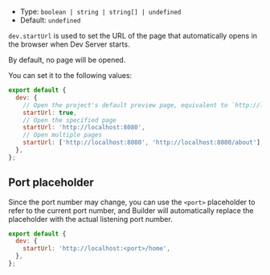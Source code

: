 - Type: `boolean | string | string[] | undefined`
- Default: `undefined`

`dev.startUrl` is used to set the URL of the page that automatically opens in the browser when Dev Server starts.

By default, no page will be opened.

You can set it to the following values:

```js
export default {
  dev: {
    // Open the project's default preview page, equivalent to `http://localhost:<port>`
    startUrl: true,
    // Open the specified page
    startUrl: 'http://localhost:8080',
    // Open multiple pages
    startUrl: ['http://localhost:8080', 'http://localhost:8080/about'],
  },
};
```

## Port placeholder

Since the port number may change, you can use the `<port>` placeholder to refer to the current port number, and Builder will automatically replace the placeholder with the actual listening port number.

```js
export default {
  dev: {
    startUrl: 'http://localhost:<port>/home',
  },
};
```

